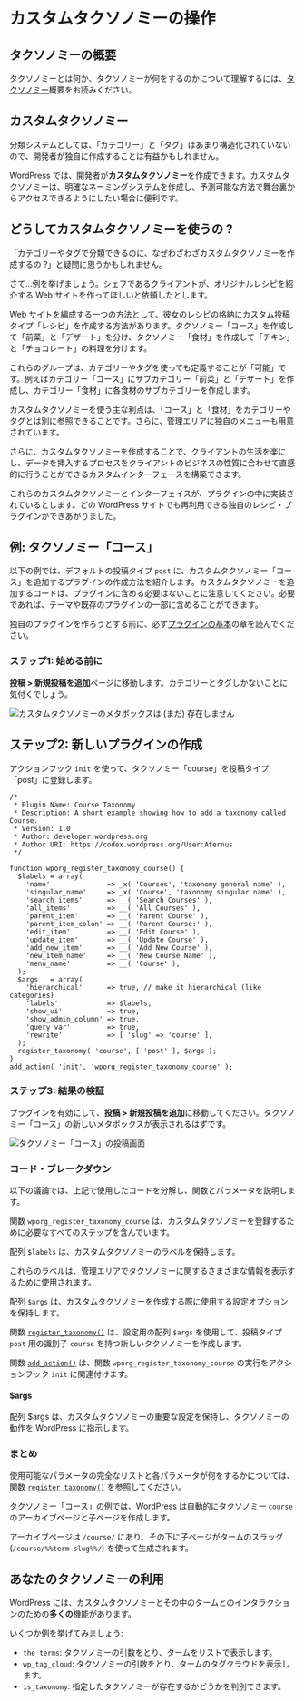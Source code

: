 <!-- 
# Working with Custom Taxonomies
 -->
# カスタムタクソノミーの操作

<!-- 
## Introduction to Taxonomies
 -->
## タクソノミーの概要

<!-- 
To understand what Taxonomies are and what they do please read the [Taxonomy](https://developer.wordpress.org/plugins/taxonomies/) introduction.
 -->
タクソノミーとは何か、タクソノミーが何をするのかについて理解するには、[タクソノミー](https://developer.wordpress.org/plugins/taxonomies/)概要をお読みください。

<!-- 
## Custom Taxonomies
 -->
## カスタムタクソノミー

<!-- 
As classification systems go, "Categories" and "Tags" aren't very structured, so it may be beneficial for a developer to create their own.
 -->
分類システムとしては、「カテゴリー」と「タグ」はあまり構造化されていないので、開発者が独自に作成することは有益かもしれません。

<!-- 
WordPress allows developers to create **Custom Taxonomies**. Custom Taxonomies are useful when one wants to create distinct naming systems and make them accessible behind the scenes in a predictable way.
 -->
WordPress では、開発者が**カスタムタクソノミー**を作成できます。カスタムタクソノミーは、明確なネーミングシステムを作成し、予測可能な方法で舞台裏からアクセスできるようにしたい場合に便利です。

<!-- 
## Why Use Custom Taxonomies?
 -->
## どうしてカスタムタクソノミーを使うの ?

<!-- 
You might ask, "Why bother creating a Custom Taxonomy, when I can organize by Categories and Tags?"
 -->
「カテゴリーやタグで分類できるのに、なぜわざわざカスタムタクソノミーを作成するの ?」と疑問に思うかもしれません。

<!-- 
Well… let's use an example. Suppose we have a client that is a chef who wants you to create a website where she'll feature original recipes.
 -->
さて…例を挙げましょう。シェフであるクライアントが、オリジナルレシピを紹介する Web サイトを作ってほしいと依頼したとします。

<!-- 
One way to organize the website might be to create a Custom Post Type called "Recipes" to store her recipes. Then create a Taxonomy "Courses" to separate "Appetizers" from "Desserts", and finally a Taxonomy "Ingredients" to separate "Chicken" from "Chocolate" dishes.
 -->
Web サイトを編成する一つの方法として、彼女のレシピの格納にカスタム投稿タイプ「レシピ」を作成する方法があります。タクソノミー「コース」を作成して「前菜」と「デザート」を分け、タクソノミー「食材」を作成して「チキン」と「チョコレート」の料理を分けます。

<!-- 
These groups _could_ be defined using Categories or Tags, you could have a "Courses" Category with Subcategories for "Appetizers" and "Desserts", and an "Ingredients" Category with Subcategories for each ingredient.
 -->
これらのグループは、カテゴリーやタグを使っても定義することが「可能」です。例えばカテゴリー「コース」にサブカテゴリー「前菜」と「デザート」を作成し、カテゴリー「食材」に各食材のサブカテゴリーを作成します。

<!-- 
The main advantage of using Custom Taxonomies is that you can reference "Courses" and "Ingredients" independently of Categories and Tags. They even get their own menus in the Administration area.
 -->
カスタムタクソノミーを使う主な利点は、「コース」と「食材」をカテゴリーやタグとは別に参照できることです。さらに、管理エリアに独自のメニューも用意されています。

<!-- 
In addition, creating Custom Taxonomies allows you to build custom interfaces which will ease the life of your client and make the process of inserting data intuitive to their business nature.
 -->
さらに、カスタムタクソノミーを作成することで、クライアントの生活を楽にし、データを挿入するプロセスをクライアントのビジネスの性質に合わせて直感的に行うことができるカスタムインターフェースを構築できます。

<!-- 
Now imagine that these Custom Taxonomies and the interface is implemented inside a plugin; you've just built your own Recipes plugin that can be reused on any WordPress website.
 -->
これらのカスタムタクソノミーとインターフェイスが、プラグインの中に実装されているとします。どの WordPress サイトでも再利用できる独自のレシピ・プラグインができあがりました。

<!-- 
## Example: Courses Taxonomy
 -->
## 例: タクソノミー「コース」

<!-- 
The following example will show you how to create a plugin which adds a Custom Taxonomy "Courses" to the default `post` Post Type. Note that the code to add custom taxonomies does not have to be in its own plugin; it can be included in a theme or as part of an existing plugin if desired.
 -->
以下の例では、デフォルトの投稿タイプ `post` に、カスタムタクソノミー「コース」を追加するプラグインの作成方法を紹介します。カスタムタクソノミーを追加するコードは、プラグインに含める必要はないことに注意してください。必要であれば、テーマや既存のプラグインの一部に含めることができます。

<!-- 
Please make sure to read the [Plugin Basics](https://developer.wordpress.org/plugins/plugin-basics/) chapter before attempting to create your own plugin.
 -->
独自のプラグインを作ろうとする前に、必ず[プラグインの基本](https://developer.wordpress.org/plugins/plugin-basics/)の章を読んでください。

<!-- 
### Step 1: Before You Begin
 -->
### ステップ1: 始める前に

<!-- 
Go to **Posts > Add New** page. You will notice that you only have Categories and Tags.
 -->
**投稿 > 新規投稿を追加**ページに移動します。カテゴリーとタグしかないことに気付くでしょう。

<!-- 
![No Custom Taxonomy Meta Box (Yet)](https://make.wordpress.org/docs/files/2014/02/no-custom-taxonomy-meta-box.png)
 -->
![カスタムタクソノミーのメタボックスは (まだ) 存在しません](https://make.wordpress.org/docs/files/2014/02/no-custom-taxonomy-meta-box.png)

<!-- 
## Step 2: Creating a New Plugin
 -->
## ステップ2: 新しいプラグインの作成

<!-- 
Register the Taxonomy "course" for the post type "post" using the `init` action hook.
 -->
アクションフック `init` を使って、タクソノミー「course」を投稿タイプ「post」に登録します。

```
/*
 * Plugin Name: Course Taxonomy
 * Description: A short example showing how to add a taxonomy called Course.
 * Version: 1.0
 * Author: developer.wordpress.org
 * Author URI: https://codex.wordpress.org/User:Aternus
 */

function wporg_register_taxonomy_course() {
  $labels = array(
    'name'              => _x( 'Courses', 'taxonomy general name' ),
    'singular_name'     => _x( 'Course', 'taxonomy singular name' ),
    'search_items'      => __( 'Search Courses' ),
    'all_items'         => __( 'All Courses' ),
    'parent_item'       => __( 'Parent Course' ),
    'parent_item_colon' => __( 'Parent Course:' ),
    'edit_item'         => __( 'Edit Course' ),
    'update_item'       => __( 'Update Course' ),
    'add_new_item'      => __( 'Add New Course' ),
    'new_item_name'     => __( 'New Course Name' ),
    'menu_name'         => __( 'Course' ),
  );
  $args   = array(
    'hierarchical'      => true, // make it hierarchical (like categories)
    'labels'            => $labels,
    'show_ui'           => true,
    'show_admin_column' => true,
    'query_var'         => true,
    'rewrite'           => [ 'slug' => 'course' ],
  );
  register_taxonomy( 'course', [ 'post' ], $args );
}
add_action( 'init', 'wporg_register_taxonomy_course' );
```

<!-- 
### Step 3: Review the Result
 -->
### ステップ3: 結果の検証

<!-- 
Activate your plugin, then go to **Posts > Add New**. You should see a new meta box for your "Courses" Taxonomy.
 -->
プラグインを有効にして、**投稿 > 新規投稿を追加**に移動してください。タクソノミー「コース」の新しいメタボックスが表示されるはずです。

<!-- 
![Courses Taxonomy Post Screen](https://make.wordpress.org/docs/files/2014/02/courses_taxonomy_post_screen.png)
 -->
![タクソノミー「コース」の投稿画面](https://make.wordpress.org/docs/files/2014/02/courses_taxonomy_post_screen.png)

<!-- 
### Code Breakdown
 -->
### コード・ブレークダウン

<!-- 
The following discussion breaks down the code used above describing the functions and parameters.
 -->
以下の議論では、上記で使用したコードを分解し、関数とパラメータを説明します。

<!-- 
The function `wporg_register_taxonomy_course` contains all the steps necessary for registering a Custom Taxonomy.
 -->
関数 `wporg_register_taxonomy_course` は、カスタムタクソノミーを登録するために必要なすべてのステップを含んでいます。

<!-- 
The `$labels` array holds the labels for the Custom Taxonomy.
 -->
配列 `$labels` は、カスタムタクソノミーのラベルを保持します。

<!-- 
These labels will be used for displaying various information about the Taxonomy in the Administration area.
 -->
これらのラベルは、管理エリアでタクソノミーに関するさまざまな情報を表示するために使用されます。

<!-- 
The `$args` array holds the configuration options that will be used when creating our Custom Taxonomy.
 -->
配列 `$args` は、カスタムタクソノミーを作成する際に使用する設定オプションを保持します。

<!-- 
The function [`register_taxonomy()`](https://developer.wordpress.org/reference/functions/register_taxonomy/) creates a new Taxonomy with the identifier `course` for the `post` Post Type using the `$args` array for configuration.
 -->
関数 [`register_taxonomy()`](https://developer.wordpress.org/reference/functions/register_taxonomy/) は、設定用の配列 `$args` を使用して、投稿タイプ `post` 用の識別子 `course` を持つ新しいタクソノミーを作成します。

<!-- 
The function [`add_action()`](https://developer.wordpress.org/reference/functions/add_action/) ties the `wporg_register_taxonomy_course` function execution to the `init` action hook.
 -->
関数 [`add_action()`](https://developer.wordpress.org/reference/functions/add_action/) は、関数 `wporg_register_taxonomy_course` の実行をアクションフック `init` に関連付けます。

#### $args

<!-- 
The $args array holds important configuration for the Custom Taxonomy, it instructs WordPress how the Taxonomy should work.
 -->
配列 $args は、カスタムタクソノミーの重要な設定を保持し、タクソノミーの動作を WordPress に指示します。

<!-- 
### Summary
 -->
### まとめ

<!-- 
Take a look at [`register_taxonomy()`](https://developer.wordpress.org/reference/functions/register_taxonomy/) function for a full list of accepted parameters and what each of these do.
 -->
使用可能なパラメータの完全なリストと各パラメータが何をするかについては、関数 [`register_taxonomy()`](https://developer.wordpress.org/reference/functions/register_taxonomy/) を参照してください。

<!-- 
With our Courses Taxonomy example, WordPress will automatically create an archive page and child pages for the `course` Taxonomy.
 -->
タクソノミー「コース」の例では、WordPress は自動的にタクソノミー `course` のアーカイブページと子ページを作成します。

<!-- 
The archive page will be at `/course/` with child pages spawning under it using the Term's slug (`/course/%%term-slug%%/`).
 -->
アーカイブページは `/course/` にあり、その下に子ページがタームのスラッグ (`/course/%%term-slug%%/`) を使って生成されます。

<!-- 
## Using Your Taxonomy
 -->
## あなたのタクソノミーの利用

<!-- 
WordPress has **many** functions for interacting with your Custom Taxonomy and the Terms within it.
 -->
WordPress には、カスタムタクソノミーとその中のタームとのインタラクションのための**多くの**機能があります。

<!-- 
Here are some examples:
 -->
いくつか例を挙げてみましょう:

<!-- 
- `the_terms`: Takes a Taxonomy argument and renders the terms in a list.
- `wp_tag_cloud`: Takes a Taxonomy argument and renders a tag cloud of the terms.
- `is_taxonomy`: Allows you to determine if a given taxonomy exists.
 -->
- `the_terms`: タクソノミーの引数をとり、タームをリストで表示します。
- `wp_tag_cloud`: タクソノミーの引数をとり、タームのタグクラウドを表示します。
- `is_taxonomy`: 指定したタクソノミーが存在するかどうかを判別できます。
